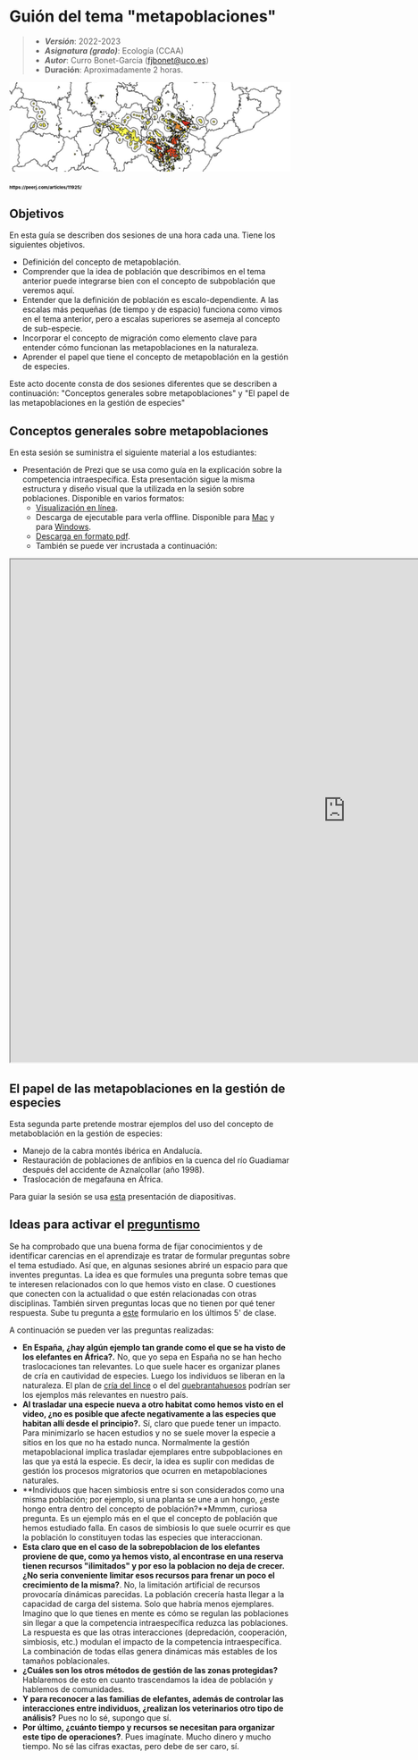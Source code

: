 # Guión del tema "metapoblaciones"


> + **_Versión_**: 2022-2023
> + **_Asignatura (grado)_**: Ecología (CCAA)
> + **_Autor_**: Curro Bonet-García (fjbonet@uco.es)
> + **Duración**: Aproximadamente 2 horas.

![portada](https://raw.githubusercontent.com/aprendiendo-cosas/Te_metapoblaciones_ecologia_ccaa/2022-2023/imagenes/portada.png)


<span style="color:black;font-weight:700;font-size:8px">
    https://peerj.com/articles/11925/
</span>



## Objetivos 

En esta guía se describen dos sesiones de una hora cada una. Tiene los siguientes objetivos. 

 + Definición del concepto de metapoblación. 
 + Comprender que la idea de población que describimos en el tema anterior puede integrarse bien con el concepto de subpoblación que veremos aquí.
 + Entender que la definición de población es escalo-dependiente. A las escalas más pequeñas (de tiempo y de espacio) funciona como vimos en el tema anterior, pero a escalas superiores se asemeja al concepto de sub-especie.
 + Incorporar el concepto de migración como elemento clave para entender cómo funcionan las metapoblaciones en la naturaleza.
 + Aprender el papel que tiene el concepto de metapoblación en la gestión de especies.



Este acto docente consta de dos sesiones diferentes que se describen a continuación: "Conceptos generales sobre metapoblaciones" y "El papel de las metapoblaciones en la gestión de especies"



 ## Conceptos generales sobre metapoblaciones
En esta sesión se suministra el siguiente material a los estudiantes:
+ Presentación de Prezi que se usa como guía en la explicación sobre la competencia intraespecífica. Esta presentación sigue la misma estructura y diseño visual que la utilizada en la sesión sobre poblaciones. Disponible en varios formatos:
  + [Visualización en línea](https://prezi.com/view/87Zp1kDAjo7rywP2w2h9).
  + Descarga de ejecutable para verla offline. Disponible para  [Mac](https://github.com/aprendiendo-cosas/Te_metapoblaciones_ecologia_ccaa/raw/2022-2023/presentacion/teoria_metapoblaciones.zip) y para [Windows](https://github.com/aprendiendo-cosas/Te_metapoblaciones_ecologia_ccaa/raw/2022-2023/presentacion/teoria_metapoblaciones.exe).
  + [Descarga en formato pdf](https://github.com/aprendiendo-cosas/Te_metapoblaciones_ecologia_ccaa/raw/2022-2023/presentacion/teoria_metapoblaciones.pdf).
  + También se puede ver incrustada a continuación:

<p><iframe src="https://prezi.com/view/87Zp1kDAjo7rywP2w2h9/embed" width="1200" height="900"> </iframe></p>



## El papel de las metapoblaciones en la gestión de especies

Esta segunda parte pretende mostrar ejemplos del uso del concepto de metaboblación en la gestión de especies:

+ Manejo de la cabra montés ibérica en Andalucía.
+ Restauración de poblaciones de anfibios en la cuenca del río Guadiamar después del accidente de Aznalcollar (año 1998).
+ Traslocación de megafauna en África.

Para guiar la sesión se usa [esta](https://github.com/aprendiendo-cosas/Te_metapoblaciones_ecologia_ccaa/raw/2022-2023/presentacion/aplicaciones_metapoblaciones.pptx) presentación de diapositivas. 



## Ideas para activar el [preguntismo](https://aprendientesdotorg.wordpress.com/2015/10/15/activar-el-preguntismo/)

Se ha comprobado que una buena forma de fijar conocimientos y de identificar carencias en el aprendizaje es tratar de formular preguntas sobre el tema estudiado. Así que, en algunas sesiones abriré un espacio para que inventes preguntas. La idea es que formules una pregunta sobre temas que te interesen relacionados con lo que hemos visto en clase. O cuestiones que conecten con la actualidad o que estén relacionadas con otras disciplinas. También sirven preguntas locas que no tienen por qué tener respuesta. Sube tu pregunta a [este](https://docs.google.com/forms/d/e/1FAIpQLScs9QiBABvvDUt1La1wNdGmao9PplCMSReVgV8wBIX5Q3YTZQ/viewform?usp=sf_link) formulario en los últimos 5' de clase. 

A continuación se pueden ver las preguntas realizadas:

+ **En España, ¿hay algún ejemplo tan grande como el que se ha visto de los elefantes en África?.** No, que yo sepa en España no se han hecho traslocaciones tan relevantes. Lo que suele hacer es organizar planes de cría en cautividad de especies. Luego los individuos se liberan en la naturaleza. El plan de [cría del lince](https://www.miteco.gob.es/es/biodiversidad/temas/recursos-geneticos/conservacion-exsitu/ce-exsitu-prog-lince.aspx) o el del [quebrantahuesos](https://quebrantahuesos.org/programa-de-cria-en-cautividad-y-liberacion-de-quebrantahuesos-2/) podrían ser los ejemplos más relevantes en nuestro país. 
+ **Al trasladar una especie nueva a otro habitat como hemos visto en el video, ¿no es posible que afecte negativamente a las especies que habitan allí desde el principio?.** Sí, claro que puede tener un impacto. Para minimizarlo se hacen estudios y no se suele mover la especie a sitios en los que no ha estado nunca. Normalmente la gestión metapoblacional implica trasladar ejemplares entre subpoblaciones en las que ya está la especie. Es decir, la idea es suplir con medidas de gestión los procesos migratorios que ocurren en metapoblaciones naturales. 
+ **Individuos que hacen simbiosis entre si son considerados como una misma población; por ejemplo, si una planta se une a un hongo, ¿este hongo entra dentro del concepto de población?**Mmmm, curiosa pregunta. Es un ejemplo más en el que el concepto de población que hemos estudiado falla. En casos de simbiosis lo que suele ocurrir es que la población lo constituyen todas las especies que interaccionan.
+ **Esta claro que en el caso de la sobrepoblacion de los elefantes proviene de que, como ya hemos visto, al encontrase en una reserva tienen recursos "ilimitados" y por eso la poblacion no deja de crecer. ¿No seria conveniente limitar esos recursos para frenar un poco el crecimiento de la misma?**. No, la limitación artificial de recursos provocaría dinámicas parecidas. La población crecería hasta llegar a la capacidad de carga del sistema. Solo que habría menos ejemplares. Imagino que lo que tienes en mente es cómo se regulan las poblaciones sin llegar a que la competencia intraespecífica reduzca las poblaciones. La respuesta es que las otras interacciones (depredación, cooperación, simbiosis, etc.) modulan el impacto de la competencia intraespecífica. La combinación de todas ellas genera dinámicas más estables de los tamaños poblacionales.
+ **¿Cuáles son los otros métodos de gestión de las zonas protegidas?** Hablaremos de esto en cuanto trascendamos la idea de población y hablemos de comunidades.
+ **Y para reconocer a las familias de elefantes, además de controlar las interacciones entre individuos, ¿realizan los veterinarios otro tipo de análisis?** Pues no lo sé, supongo que sí.
+ **Por último, ¿cuánto tiempo y recursos se necesitan para organizar este tipo de operaciones?**. Pues imagínate. Mucho dinero y mucho tiempo. No sé las cifras exactas, pero debe de ser caro, sí.

